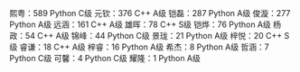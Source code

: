熙粤：589 Python C级
元钦：376 C++ A级
铠磊：287 Python A级
俊漩：277 Python A级
远涵：161 C++ A级
雄晖：78 C++ S级
铠烨：76 Python A级
杨政：54 C++ A级
锦峰：44 Python C级
景珑：21 Python A级
梓悦：20 C++ S级
睿谦：18 C++ A级
梓睿：16 Python A级
希杰：8 Python A级
哲涵：7 Python C级
可馨：4 Python C级
耀隆：1 Python A级